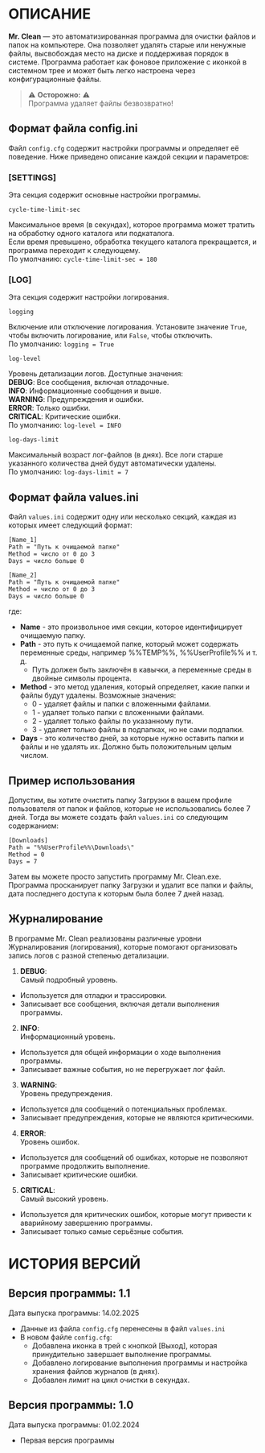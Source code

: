 # ОПИСАНИЕ

**Mr. Clean** — это автоматизированная программа для очистки файлов и папок на компьютере.
Она позволяет удалять старые или ненужные файлы, высвобождая место на диске и поддерживая порядок в системе.
Программа работает как фоновое приложение с иконкой в системном трее и может быть легко настроена через конфигурационные файлы.

> ⚠️ **Осторожно:** ⚠️  
> Программа удаляет файлы безвозвратно!

## Формат файла config.ini<br>
Файл `config.cfg` содержит настройки программы и определяет её поведение. Ниже приведено описание каждой секции и параметров:

### [SETTINGS]
Эта секция содержит основные настройки программы.

```
cycle-time-limit-sec
```
Максимальное время (в секундах), которое программа может тратить на обработку одного каталога или подкаталога.<br>
Если время превышено, обработка текущего каталога прекращается, и программа переходит к следующему.<br>
По умолчанию: `cycle-time-limit-sec = 180`

### [LOG]
Эта секция содержит настройки логирования.

```
logging
```
Включение или отключение логирования. Установите значение `True`, чтобы включить логирование, или `False`, чтобы отключить.<br>
По умолчанию: `logging = True`

```
log-level
```
Уровень детализации логов. Доступные значения:<br>
**DEBUG**: Все сообщения, включая отладочные.<br>
**INFO**: Информационные сообщения и выше.<br>
**WARNING**: Предупреждения и ошибки.<br>
**ERROR**: Только ошибки.<br>
**CRITICAL**: Критические ошибки.<br>
По умолчанию: `log-level = INFO`

```
log-days-limit
```
Максимальный возраст лог-файлов (в днях). Все логи старше указанного количества дней будут автоматически удалены.<br>
По умолчанию: `log-days-limit = 7`


## Формат файла values.ini
Файл `values.ini` содержит одну или несколько секций, каждая из которых имеет следующий формат:
```
[Name_1]
Path = "Путь к очищаемой папке"
Method = число от 0 до 3
Days = число больше 0

[Name_2]
Path = "Путь к очищаемой папке"
Method = число от 0 до 3
Days = число больше 0
```

где:
- **Name** - это произвольное имя секции, которое идентифицирует очищаемую папку.
- **Path** - это путь к очищаемой папке, который может содержать переменные среды, например %%TEMP%%, %%UserProfile%% и т. д.
  - Путь должен быть заключён в кавычки, а переменные среды в двойные символы процента.
- **Method** - это метод удаления, который определяет, какие папки и файлы будут удалены. Возможные значения:
  - 0 - удаляет файлы и папки с вложенными файлами.
  - 1 - удаляет только папки с вложенными файлами.
  - 2 - удаляет только файлы по указанному пути.
  - 3 - удаляет только файлы в подпапках, но не сами подпапки.
- **Days** - это количество дней, за которые нужно оставить папки и файлы и не удалять их. Должно быть положительным целым числом.


## Пример использования
Допустим, вы хотите очистить папку Загрузки в вашем профиле пользователя от папок и файлов, которые не использовались более 7 дней.
Тогда вы можете создать файл `values.ini` со следующим содержанием:
```
[Downloads]
Path = "%%UserProfile%%\Downloads\"
Method = 0
Days = 7
```

Затем вы можете просто запустить программу Mr. Clean.exe.<br>
Программа просканирует папку Загрузки и удалит все папки и файлы, дата последнего доступа к которым была более 7 дней назад.


## Журналирование
В программе Mr. Clean реализованы различные уровни Журналирования (логирования), которые помогают организовать запись логов с разной степенью детализации.

1. **DEBUG**:<br>
Самый подробный уровень.
  - Используется для отладки и трассировки.
  - Записывает все сообщения, включая детали выполнения программы.
2. **INFO**:<br>
Информационный уровень.
  - Используется для общей информации о ходе выполнения программы.
  - Записывает важные события, но не перегружает лог файл.
3. **WARNING**:<br>
Уровень предупреждения.
  - Используется для сообщений о потенциальных проблемах.
  - Записывает предупреждения, которые не являются критическими.
4. **ERROR**:<br>
Уровень ошибок.
  - Используется для сообщений об ошибках, которые не позволяют программе продолжить выполнение.
  - Записывает критические ошибки.
5. **CRITICAL**:<br>
Самый высокий уровень.
  - Используется для критических ошибок, которые могут привести к аварийному завершению программы.
  - Записывает только самые серьёзные события.


# ИСТОРИЯ ВЕРСИЙ

## Версия программы: 1.1
Дата выпуска программы: 14.02.2025

- Данные из файла `config.cfg` перенесены в файл `values.ini`
- В новом файле `config.cfg`:
  - Добавлена иконка в трей с кнопкой [Выход], которая принудительно завершает выполнение программы.
  - Добавлено логирование выполнения программы и настройка хранения файлов журналов (в днях).
  - Добавлен лимит на цикл очистки в секундах.

## Версия программы: 1.0
Дата выпуска программы: 01.02.2024

- Первая версия программы